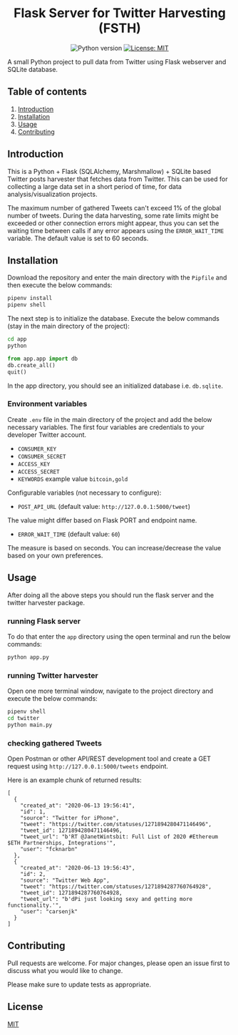<h1 align="center">Flask Server for Twitter Harvesting (FSTH)</h1>

<div align="center">

![Python version](https://img.shields.io/badge/python-3.7+-blue.svg)
[![License: MIT](https://img.shields.io/badge/License-MIT-yellow.svg)](https://opensource.org/licenses/MIT)

</div>

A small Python project to pull data from Twitter using Flask webserver and SQLite database. 

## Table of contents

1. [Introduction](#introduction)
1. [Installation](#installation)
1. [Usage](#usage)
1. [Contributing](#contributing)


## Introduction

This is a Python + Flask (SQLAlchemy, Marshmallow) + SQLite based Twitter posts harvester that fetches data from Twitter. This can be used for collecting a large data set in a short period of time, for data analysis/visualization projects.

The maximum number of gathered Tweets can't exceed 1% of the global number of tweets. During the data harvesting, some rate limits might be exceeded or other connection errors might appear, thus you can set the waiting time between calls if any error appears using the `ERROR_WAIT_TIME` variable. The default value is set to 60 seconds.


## Installation

Download the repository and enter the main directory with the `Pipfile` and then execute the below commands:

```bash
pipenv install
pipenv shell
```

The next step is to initialize the database. Execute the below commands (stay in the main directory of the project):

```bash
cd app
python
```

```python
from app.app import db
db.create_all()
quit()
```

In the app directory, you should see an initialized database i.e. `db.sqlite`.

### Environment variables

Create `.env` file in the main directory of the project and add the below necessary variables. The first four variables are credentials to your developer Twitter account.

- `CONSUMER_KEY`
- `CONSUMER_SECRET`
- `ACCESS_KEY`
- `ACCESS_SECRET`
- `KEYWORDS` example value `bitcoin,gold`

Configurable variables (not necessary to configure):
- `POST_API_URL` (default value: `http://127.0.0.1:5000/tweet`)

The value might differ based on Flask PORT and endpoint name.

- `ERROR_WAIT_TIME` (default value: `60`)

The measure is based on seconds. You can increase/decrease the value based on your own preferences.

## Usage

After doing all the above steps you should run the flask server and the twitter harvester package. 

### running Flask server

To do that enter the `app` directory using the open terminal and run the below commands:

```bash
python app.py
```

### running Twitter harvester

Open one more terminal window, navigate to the project directory and execute the below commands:

```bash
pipenv shell
cd twitter
python main.py
```

### checking gathered Tweets

Open Postman or other API/REST development tool and create a GET request using `http://127.0.0.1:5000/tweets` endpoint.

Here is an example chunk of returned results:

```markup
[
  {
    "created_at": "2020-06-13 19:56:41",
    "id": 1,
    "source": "Twitter for iPhone",
    "tweet": "https://twitter.com/statuses/1271894280471146496",
    "tweet_id": 1271894280471146496,
    "tweet_url": "b'RT @JanetWintsbit: Full List of 2020 #Ethereum $ETH Partnerships, Integrations'",
    "user": "fcknarbn"
  },
  {
    "created_at": "2020-06-13 19:56:43",
    "id": 2,
    "source": "Twitter Web App",
    "tweet": "https://twitter.com/statuses/1271894287760764928",
    "tweet_id": 1271894287760764928,
    "tweet_url": "b'dPi just looking sexy and getting more functionality.'",
    "user": "carsenjk"
  }
]
```


## Contributing
Pull requests are welcome. For major changes, please open an issue first to discuss what you would like to change.

Please make sure to update tests as appropriate.

## License
[MIT](https://choosealicense.com/licenses/mit/)
